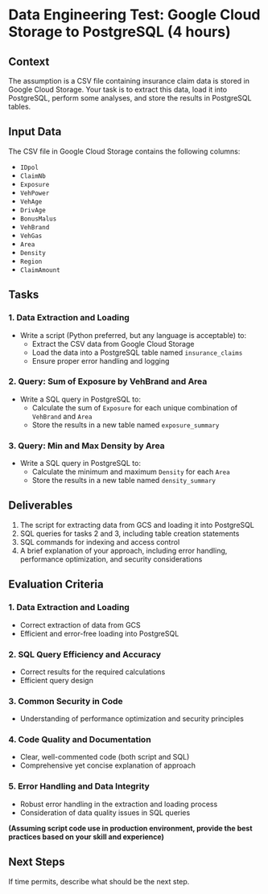 # Data Engineering Test: Google Cloud Storage to PostgreSQL (4 hours)

## Context
The assumption is a CSV file containing insurance claim data is stored in Google Cloud Storage. Your task is to extract this data, load it into PostgreSQL, perform some analyses, and store the results in PostgreSQL tables.

## Input Data
The CSV file in Google Cloud Storage contains the following columns:
- `IDpol`
- `ClaimNb`
- `Exposure`
- `VehPower`
- `VehAge`
- `DrivAge`
- `BonusMalus`
- `VehBrand`
- `VehGas`
- `Area`
- `Density`
- `Region`
- `ClaimAmount`

## Tasks

### 1. Data Extraction and Loading
- Write a script (Python preferred, but any language is acceptable) to:
  - Extract the CSV data from Google Cloud Storage
  - Load the data into a PostgreSQL table named `insurance_claims`
  - Ensure proper error handling and logging

### 2. Query: Sum of Exposure by VehBrand and Area
- Write a SQL query in PostgreSQL to:
  - Calculate the sum of `Exposure` for each unique combination of `VehBrand` and `Area`
  - Store the results in a new table named `exposure_summary`

### 3. Query: Min and Max Density by Area
- Write a SQL query in PostgreSQL to:
  - Calculate the minimum and maximum `Density` for each `Area`
  - Store the results in a new table named `density_summary`

## Deliverables
1. The script for extracting data from GCS and loading it into PostgreSQL
2. SQL queries for tasks 2 and 3, including table creation statements
3. SQL commands for indexing and access control
4. A brief explanation of your approach, including error handling, performance optimization, and security considerations

## Evaluation Criteria

### 1. Data Extraction and Loading
- Correct extraction of data from GCS
- Efficient and error-free loading into PostgreSQL

### 2. SQL Query Efficiency and Accuracy
- Correct results for the required calculations
- Efficient query design

### 3. Common Security in Code
- Understanding of performance optimization and security principles

### 4. Code Quality and Documentation
- Clear, well-commented code (both script and SQL)
- Comprehensive yet concise explanation of approach

### 5. Error Handling and Data Integrity
- Robust error handling in the extraction and loading process
- Consideration of data quality issues in SQL queries

**(Assuming script code use in production environment, provide the best practices based on your skill and experience)**

## Next Steps
If time permits, describe what should be the next step.
